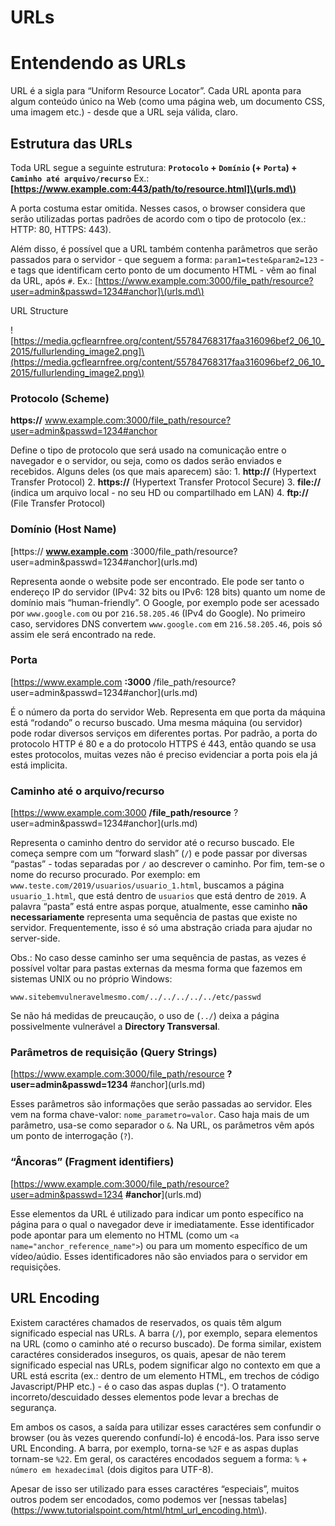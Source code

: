 # URLs

# Entendendo as URLs

URL é a sigla para “Uniform Resource Locator”. Cada URL aponta para algum conteúdo único na Web \(como uma página web, um documento CSS, uma imagem etc.\) - desde que a URL seja válida, claro.

## Estrutura das URLs

Toda URL segue a seguinte estrutura: **`Protocolo` + `Domínio` \(+ `Porta`\) + `Caminho até arquivo/recurso`** Ex.: **[https://www.example.com:443/path/to/resource.html]\(urls.md\)**

A porta costuma estar omitida. Nesses casos, o browser considera que serão utilizadas portas padrões de acordo com o tipo de protocolo \(ex.: HTTP: 80, HTTPS: 443\).

Além disso, é possível que a URL também contenha parâmetros que serão passados para o servidor - que seguem a forma: `param1=teste&param2=123` - e tags que identificam certo ponto de um documento HTML - vêm ao final da URL, após `#`. Ex.: [https://www.example.com:3000/file_path/resource?user=admin&passwd=1234#anchor]\(urls.md\)</a>

URL Structure

![https://media.gcflearnfree.org/content/55784768317faa316096bef2_06_10_2015/fullurlending_image2.png]\(https://media.gcflearnfree.org/content/55784768317faa316096bef2_06_10_2015/fullurlending_image2.png\)

### Protocolo \(Scheme\)

**https://** www.example.com:3000/file_path/resource?user=admin&passwd=1234#anchor

Define o tipo de protocolo que será usado na comunicação entre o navegador e o servidor, ou seja, como os dados serão enviados e recebidos. Alguns deles \(os que mais aparecem\) são: 1. **http://** \(Hypertext Transfer Protocol\) 2. **https://** \(Hypertext Transfer Protocol Secure\) 3. **file://** \(indica um arquivo local - no seu HD ou compartilhado em LAN\) 4. **ftp://** \(File Transfer Protocol\)

### Domínio \(Host Name\)

[https:// **www.example.com** :3000/file_path/resource?user=admin&passwd=1234#anchor]\(urls.md\)

Representa aonde o website pode ser encontrado. Ele pode ser tanto o endereço IP do servidor \(IPv4: 32 bits ou IPv6: 128 bits\) quanto um nome de domínio mais “human-friendly”. O Google, por exemplo pode ser acessado por `www.google.com` ou por `216.58.205.46` \(IPv4 do Google\). No primeiro caso, servidores DNS convertem `www.google.com` em `216.58.205.46`, pois só assim ele será encontrado na rede.

### Porta

[https://www.example.com **:3000** /file_path/resource?user=admin&passwd=1234#anchor]\(urls.md\)

É o número da porta do servidor Web. Representa em que porta da máquina está “rodando” o recurso buscado. Uma mesma máquina \(ou servidor\) pode rodar diversos serviços em diferentes portas. Por padrão, a porta do protocolo HTTP é 80 e a do protocolo HTTPS é 443, então quando se usa estes protocolos, muitas vezes não é preciso evidenciar a porta pois ela já está implicita.

### Caminho até o arquivo/recurso

[https://www.example.com:3000 **/file_path/resource** ?user=admin&passwd=1234#anchor]\(urls.md\)

Representa o caminho dentro do servidor até o recurso buscado. Ele começa sempre com um “forward slash” \(`/`\) e pode passar por diversas “pastas” - todas separadas por `/` ao descrever o caminho. Por fim, tem-se o nome do recurso procurado. Por exemplo: em `www.teste.com/2019/usuarios/usuario_1.html`, buscamos a página `usuario_1.html`, que está dentro de `usuarios` que está dentro de `2019`. A palavra “pasta” está entre aspas porque, atualmente, esse caminho **não necessariamente** representa uma sequência de pastas que existe no servidor. Frequentemente, isso é só uma abstração criada para ajudar no server-side.

Obs.: No caso desse caminho ser uma sequência de pastas, as vezes é possível voltar para pastas externas da mesma forma que fazemos em sistemas UNIX ou no próprio Windows:

```
www.sitebemvulneravelmesmo.com/../../../../../etc/passwd
```

Se não há medidas de preucaução, o uso de \(`../`\) deixa a página possivelmente vulnerável a **Directory Transversal**.

### Parâmetros de requisição \(Query Strings\)

[https://www.example.com:3000/file_path/resource **?user=admin&passwd=1234** #anchor]\(urls.md\)

Esses parâmetros são informações que serão passadas ao servidor. Eles vem na forma chave-valor: `nome_parametro=valor`. Caso haja mais de um parâmetro, usa-se como separador o `&`. Na URL, os parâmetros vêm após um ponto de interrogação \(`?`\).

### “Âncoras” \(Fragment identifiers\)

[https://www.example.com:3000/file_path/resource?user=admin&passwd=1234 **#anchor**]\(urls.md\)

Esse elementos da URL é utilizado para indicar um ponto específico na página para o qual o navegador deve ir imediatamente. Esse identificador pode apontar para um elemento no HTML \(como um `<a name="anchor_reference_name">`\) ou para um momento específico de um vídeo/aúdio. Esses identificadores não são enviados para o servidor em requisições.

## URL Encoding

Existem caractéres chamados de reservados, os quais têm algum significado especial nas URLs. A barra \(`/`\), por exemplo, separa elementos na URL \(como o caminho até o recurso buscado\). De forma similar, existem caractéres considerados inseguros, os quais, apesar de não terem significado especial nas URLs, podem significar algo no contexto em que a URL está escrita \(ex.: dentro de um elemento HTML, em trechos de código Javascript/PHP etc.\) - é o caso das aspas duplas \(`"`\). O tratamento incorreto/descuidado desses elementos pode levar a brechas de segurança.

Em ambos os casos, a saída para utilizar esses caractéres sem confundir o browser \(ou às vezes querendo confundí-lo\) é encodá-los. Para isso serve URL Enconding. A barra, por exemplo, torna-se `%2F` e as aspas duplas tornam-se `%22`. Em geral, os caractéres encodados seguem a forma: `%` + `número em hexadecimal` \(dois digitos para UTF-8\).

Apesar de isso ser utilizado para esses caractéres “especiais”, muitos outros podem ser encodados, como podemos ver [nessas tabelas]\(https://www.tutorialspoint.com/html/html_url_encoding.htm\).
